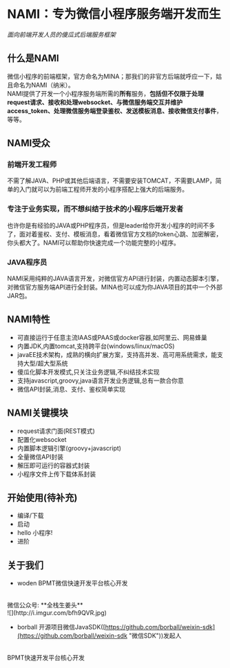 # NAMI：专为微信小程序服务端开发而生
*面向前端开发人员的傻瓜式后端服务框架*

## 什么是NAMI
微信小程序的前端框架，官方命名为MINA；那我们的非官方后端就呼应一下，姑且命名为NAMI（纳米）。<br/>
NAMI提供了开发一个小程序服务端所需的**所有**服务，**包括但不仅限于处理request请求、接收和处理websocket、与微信服务端交互并维护access_token、处理微信服务端登录鉴权、发送模板消息、接收微信支付事件**，等等。

## NAMI受众
### 前端开发工程师
不需了解JAVA、PHP或其他后端语言，不需要安装TOMCAT，不需要LAMP，简单的入门就可以为前端工程师开发的小程序搭配上强大的后端服务。

### 专注于业务实现，而不想纠结于技术的小程序后端开发者
也许你是有经验的JAVA或PHP程序员，但是leader给你开发小程序的时间不多了，面对着鉴权、支付、模板消息，看着微信官方文档的token心跳、加密解密，你头都大了。NAMI可以帮助你快速完成一个功能完整的小程序。

### JAVA程序员
NAMI采用纯粹的JAVA语言开发，对微信官方API进行封装，内置动态脚本引擎，对微信官方服务端API进行全封装。MINA也可以成为你JAVA项目的其中一个外部JAR包。

## NAMI特性
- 可直接运行于任意主流IAAS或PAAS或docker容器,如阿里云、网易蜂巢
- 内置JDK,内置tomcat,支持跨平台(windows/linux/macOS)
- javaEE技术架构，成熟的横向扩展方案，支持高并发、高可用系统需求，能支持大型/超大型系统
- 傻瓜化脚本开发模式,只关注业务逻辑,不纠结技术实现
- 支持javascript,groovy,java语言开发业务逻辑,总有一款合你意
- 微信API封装,消息、支付、鉴权简单实现

## NAMI关键模块
- request请求门面(REST模式)
- 配置化websocket
- 内置脚本逻辑引擎(groovy+javascript)
- 全量微信API封装
- 解压即可运行的容器式封装
- 小程序文件上传下载体系封装

## 开始使用(待补充)
- 编译/下载
- 启动
- hello 小程序!
- 进阶

## 关于我们
- woden
BPMT微信快速开发平台核心开发
<br/>
微信公众号: **全栈生姜头** 
<br/>
![](http://i.imgur.com/bfh9QVR.jpg)

- borball
开源项目微信JavaSDK([https://github.com/borball/weixin-sdk](https://github.com/borball/weixin-sdk "微信SDK"))发起人
<br/>
BPMT快速开发平台核心开发
